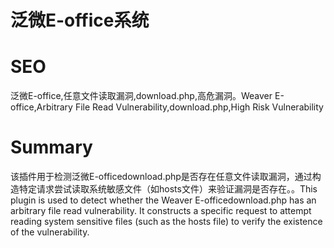 # 泛微E-office系统
# SEO
泛微E-office,任意文件读取漏洞,download.php,高危漏洞。Weaver E-office,Arbitrary File Read Vulnerability,download.php,High Risk Vulnerability
# Summary
该插件用于检测泛微E-officedownload.php是否存在任意文件读取漏洞，通过构造特定请求尝试读取系统敏感文件（如hosts文件）来验证漏洞是否存在。。This plugin is used to detect whether the Weaver E-officedownload.php has an arbitrary file read vulnerability. It constructs a specific request to attempt reading system sensitive files (such as the hosts file) to verify the existence of the vulnerability.
